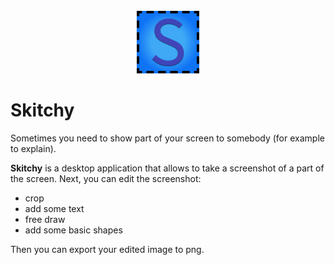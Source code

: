 <div align="center">
  <br />
  <img src="./src/assets/icons/logo.png" alt="logo" width="100"/>
</div>

# Skitchy

Sometimes you need to show part of your screen to somebody (for example to explain).

**Skitchy** is a desktop application that allows to take a screenshot of a part of the screen. Next, you can edit the screenshot:

- crop
- add some text
- free draw
- add some basic shapes

Then you can export your edited image to png.
